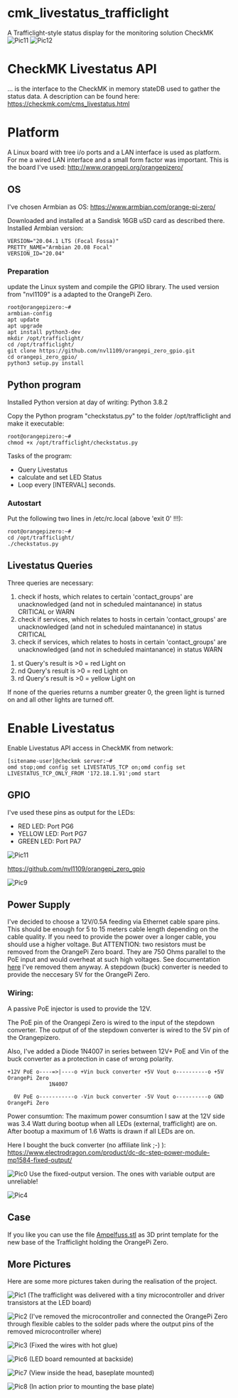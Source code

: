 # cmk_livestatus_trafficlight
A Trafficlight-style status display for the  monitoring solution
CheckMK
![Pic11](pics/11.jpg)
![Pic12](pics/12.jpg)

# CheckMK Livestatus API
... is the interface to the CheckMK in memory stateDB used to gather the status data.
A description can be found here:
https://checkmk.com/cms_livestatus.html


# Platform
A Linux board with tree i/o ports and a LAN interface is used as platform. For me a wired LAN interface and a small form factor was important. 
This is the board I've used:
http://www.orangepi.org/orangepizero/

## OS
I've chosen Armbian as OS:
https://www.armbian.com/orange-pi-zero/

Downloaded and installed at a Sandisk 16GB uSD card as described there.
Installed Armbian version:

    VERSION="20.04.1 LTS (Focal Fossa)"
    PRETTY_NAME="Armbian 20.08 Focal"
    VERSION_ID="20.04"

### Preparation
update the Linux system and compile the GPIO library. The used version from "nvl1109" is a adapted to the OrangePi Zero.
```
root@orangepizero:~# 
armbian-config
apt update
apt upgrade
apt install python3-dev
mkdir /opt/trafficlight/
cd /opt/trafficlight/
git clone https://github.com/nvl1109/orangepi_zero_gpio.git
cd orangepi_zero_gpio/
python3 setup.py install
```
## Python program
Installed Python version at day of writing: Python 3.8.2

Copy the Python program "checkstatus.py" to the folder /opt/trafficlight and make it executable:

    root@orangepizero:~#
    chmod +x /opt/trafficlight/checkstatus.py

Tasks of the program: 

 - Query Livestatus
 - calculate and set LED Status
 - Loop every [INTERVAL] seconds.

### Autostart
Put the following two lines in /etc/rc.local (above 'exit 0' !!!):
```
root@orangepizero:~#
cd /opt/trafficlight/
./checkstatus.py
```

## Livestatus Queries
Three queries are necessary:
1) check if hosts, which relates to certain 'contact_groups' are unacknowledged (and not in scheduled maintanance) in status CRITICAL or WARN
2) check if services, which relates to hosts in certain 'contact_groups' are unacknowledged (and not in scheduled maintanance) in status CRITICAL
3) check if services, which relates to hosts in certain 'contact_groups' are unacknowledged (and not in scheduled maintanance) in status WARN

 1. st Query's result is >0 = red Light on
 2. nd Query's result is >0 = red Light on
 3. rd Query's result is >0 = yellow Light on

If none of the queries returns a number greater 0, the green light is turned on and all other lights are turned off.

# Enable Livestatus
Enable Livestatus API access in CheckMK from network:

    [sitename-user]@checkmk server:~#
    omd stop;omd config set LIVESTATUS_TCP on;omd config set LIVESTATUS_TCP_ONLY_FROM '172.18.1.91';omd start

## GPIO

I've used these pins as output for the LEDs:
 - RED LED: Port PG6
 - YELLOW LED: Port PG7
 - GREEN LED: Port PA7

![Pic11](pics/Orange-Pi-Zero-Pinout.jpg)

https://github.com/nvl1109/orangepi_zero_gpio

![Pic9](pics/9.jpg)

## Power Supply

I've decided to choose a 12V/0.5A feeding via Ethernet cable spare pins. This should be enough for 5 to 15 meters cable length depending on the cable quality. If you need to provide the power over a longer cable, you should use a higher voltage. 
But ATTENTION: two resistors must be removed from the OrangePi Zero board. They are 750 Ohms parallel to the PoE input and would overheat at such high voltages. See documentation [here](https://linux-sunxi.org/Xunlong_Orange_Pi_Zero#Passive_PoE)
I've removed them anyway.
A stepdown (buck) converter is needed to provide the neccesary 5V for the OrangePi Zero.

### Wiring:

A passive PoE injector is used to provide the 12V.

The PoE pin of the Orangepi Zero is wired to the input of the stepdown converter. The output of of the stepdown converter is wired to the 5V pin of the Orangepizero.

Also, I've added a Diode 1N4007 in series between 12V+ PoE and Vin of the buck converter as a protection in case of wrong polarity.
```
+12V PoE o----=>|----o +Vin buck converter +5V Vout o----------o +5V OrangePi Zero
             1N4007
             
  0V PoE o-----------o -Vin buck converter -5V Vout o----------o GND OrangePi Zero
```
Power consumtion: The maximum power consumtion I saw at the 12V side was 3.4 Watt during bootup when all LEDs (external, trafficlight) are on. After bootup a maximum of 1.6 Watts is drawn if all LEDs are on.

Here I bought the buck converter (no affiliate link ;-)  ):
https://www.electrodragon.com/product/dc-dc-step-power-module-mp1584-fixed-output/

![Pic0](pics/stepdown.PNG)
Use the fixed-output version. The ones with variable output are unreliable!

![Pic4](pics/4.jpg)

## Case
If you like you can use the file [Ampelfuss.stl](https://github.com/gituser-rk/cmk_livestatus_trafficlight/blob/master/Ampelfuss.stl "Ampelfuss.stl") as 3D print template for the new base of the Trafficlight holding the OrangePi Zero.

## More Pictures
Here are some more pictures taken during the realisation of the project.

![Pic1](pics/1.jpg)
(The trafficlight was delivered with a tiny microcontroller and driver transistors at the LED board)

![Pic2](pics/2.jpg)
(I've removed the microcontroller and connected the OrangePi Zero through flexible cables to the solder pads where the output pins of the removed microcontroller where)

![Pic3](pics/3.jpg)
(Fixed the wires with hot glue)

![Pic6](pics/6.jpg)
(LED board remounted at backside)

![Pic7](pics/7.jpg)
(View inside the head, baseplate mounted)

![Pic8](pics/8.jpg)
(In action prior to mounting the base plate)
<!--stackedit_data:
eyJoaXN0b3J5IjpbMTA3OTM4NjE3NywtMTA4NDM4ODc5NSwtND
cwNzY4MDQ0LC0yMDY5MTk4NjI2LC0yOTM4MjkxMzYsLTI4NTQz
NjI2MywtMTk1NjIzNDU4MywxMTEzMTk4NDYxLC0yNTg3MzEyOT
AsMTUwNDk0MTM1MCwtMjA1ODM2ODEzNiwtMTY2OTUxOTcxOSwt
MTU0ODc2MDE5MywtMTg4MTIxNDI2OCwxNTgyMjgzNzE4LDEwND
gxOTk5OTNdfQ==
-->